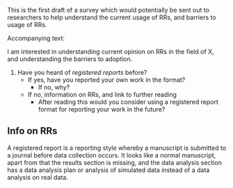 This is the first draft of a survey which would potentially be sent out to researchers to help understand the current usage of RRs, and barriers to usage of RRs.

Accompanying text:

I am interested in understanding current opinion on RRs in the field of X, and understanding the barriers to adoption.  

1. Have you heard of *registered reports* before?
	- If yes, have you reported your own work in the format?
		- If no, why?
	- If no, information on RRs, and link to further reading
		- After reading this would you consider using a registered report format for reporting your work in the future?

## Info on RRs

A registered report is a reporting style whereby a manuscript is submitted to a journal before data collection occurs. It looks like a normal manuscript, apart from that the results section is missing, and the data analysis section has a data analysis plan or analysis of simulated data instead of a data analysis on real data.

